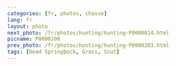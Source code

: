```yaml
---
categories: [fr, photos, chasse]
lang: fr
layout: photo
next_photo: /fr/photos/hunting/hunting-P0000014.html
picname: P0000200
prev_photo: /fr/photos/hunting/hunting-P0000203.html
tags: [Dead Springbock, Grass, Scut]
---
```

